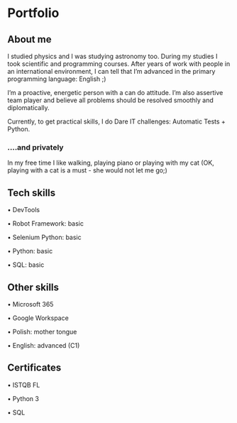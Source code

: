# Portfolio


## About me
I studied physics and I was studying astronomy too. During my studies I took scientific and programming courses. After years of work with people in an international environment, I can tell that I’m advanced in the primary programming language: English ;) 

I’m a proactive, energetic person with a can do attitude. I’m also assertive team player and believe all problems should be resolved smoothly and diplomatically. 

Currently, to get practical skills, I do Dare IT challenges: 
Automatic Tests + Python.

### ....and privately
In my free time I like walking, playing piano or playing with my cat (OK, playing with a cat is a must - she would not let me go;) 



## Tech skills

•	DevTools

•	Robot Framework: basic

•	Selenium Python: basic

•	Python: basic

•	SQL: basic

## Other skills
•	Microsoft 365

•	Google Workspace

•	Polish: mother tongue

•	English: advanced (C1)

## Certificates
•	ISTQB FL

•	Python 3

•	SQL


